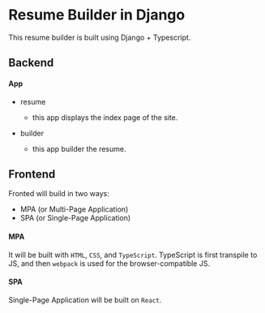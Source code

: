 # Resume Builder in Django

This resume builder is built using Django + Typescript. 

## Backend

#### App

- resume

    - this app displays the index page of the site.

- builder

    - this app builder the resume.


## Frontend

Fronted will build in two ways:

- MPA (or Multi-Page Application)
- SPA (or Single-Page Application)

#### MPA 

It will be built with `HTML`, `CSS`, and `TypeScript`. TypeScript is first transpile to JS, and then `webpack` is used for the browser-compatible JS.

#### SPA 

Single-Page Application will be built on `React`.